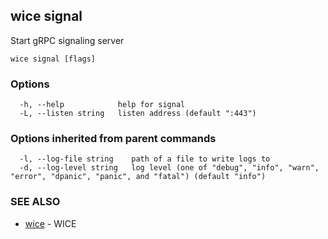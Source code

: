 ## wice signal

Start gRPC signaling server

```
wice signal [flags]
```

### Options

```
  -h, --help            help for signal
  -L, --listen string   listen address (default ":443")
```

### Options inherited from parent commands

```
  -l, --log-file string    path of a file to write logs to
  -d, --log-level string   log level (one of "debug", "info", "warn", "error", "dpanic", "panic", and "fatal") (default "info")
```

### SEE ALSO

* [wice](wice.md)	 - WICE

